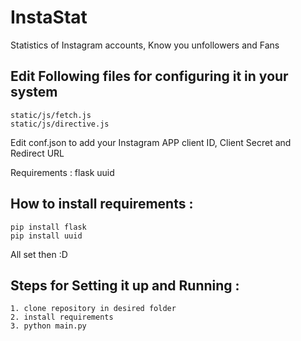 # InstaStat
Statistics of Instagram accounts, Know you unfollowers and Fans

Edit Following files for configuring it in your system
-----
    static/js/fetch.js 
    static/js/directive.js

Edit conf.json to add your Instagram APP client ID, Client Secret and Redirect URL


Requirements :
flask
uuid

How to install requirements :
-----

    pip install flask
    pip install uuid

All set then :D

Steps for Setting it up and Running :
-----
    1. clone repository in desired folder
    2. install requirements
    3. python main.py
